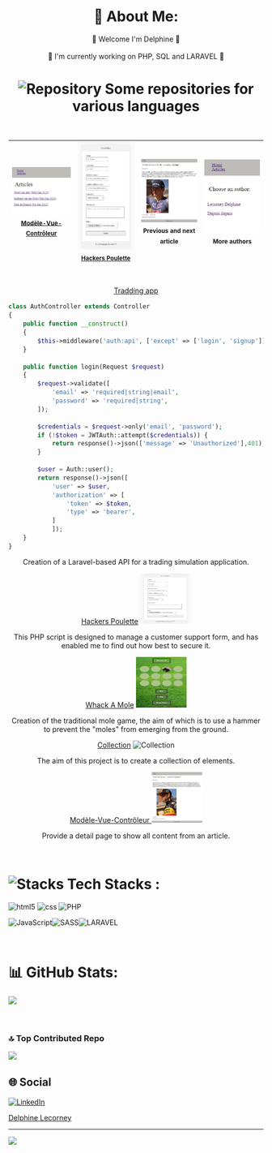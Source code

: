 <div align='center'>
  
# 💫 About Me:

🌱 Welcome I'm Delphine 🌱
<br><br>
🔭 I'm currently working on PHP, SQL and LARAVEL 🔭

# <img src="https://github.com/DelphineLecorney/DelphineLecorney/blob/main/images/git%20repository.png" alt="Repository" height="30" width="30" /> Some repositories for various languages




<br>

| <img src="https://raw.githubusercontent.com/DelphineLecorney/mvc/main/public/pictures/articles.JPG" width="150px;"/><br /><sub><b>[Modèle-Vue-Contrôleur ](https://github.com/DelphineLecorney/mvc/blob/main/README.md)</b></sub> | <img src="https://github.com/DelphineLecorney/hackers-poulette/blob/main/assets/pictures/Form.jpg" width="150px;"/><br /><sub><b>[Hackers Poulette](https://github.com/DelphineLecorney/hackers-poulette)</b></sub> | <img src="https://raw.githubusercontent.com/DelphineLecorney/mvc/main/public/pictures/nextArticle.JPG" width="150px;"/><br /><sub><b>Previous and next article</b></sub> | <img src="https://raw.githubusercontent.com/DelphineLecorney/mvc/main/public/pictures/moreAuthors.JPG" width="150px;"/><br /><sub><b>More authors</b></sub> |
| :---: | :---: | :---: | :---: |



<br>




[Tradding app](https://github.com/DelphineLecorney/TraddingApp)
</div>

```php
class AuthController extends Controller
{
    public function __construct()
    {
        $this->middleware('auth:api', ['except' => ['login', 'signup']]);
    }

    public function login(Request $request)
    {
        $request->validate([
            'email' => 'required|string|email',
            'password' => 'required|string',
        ]);

        $credentials = $request->only('email', 'password');
        if (!$token = JWTAuth::attempt($credentials)) {
            return response()->json(['message' => 'Unauthorized'],401);
        }

        $user = Auth::user();
        return response()->json([
            'user' => $user,
            'authorization' => [
                'token' => $token,
                'type' => 'bearer',
            ]
            ]);
    }
}
```
<div align='center'>
<p>Creation of a Laravel-based API for a trading simulation application. </p>

[Hackers Poulette](https://github.com/DelphineLecorney/hackers-poulette)
<img src="https://github.com/DelphineLecorney/hackers-poulette/blob/main/assets/pictures/Form.jpg" alt="Hackers Poulette" height="100" width="100" />
<p>This PHP script is designed to manage a customer support form, and has enabled me to find out how best to secure it.</p>

[Whack A Mole](https://github.com/DelphineLecorney/Whack-A-Mole)
<img src="https://github.com/DelphineLecorney/Whack-A-Mole/blob/main/assets/pictures/CaptureWahck-A-Mole.jpg" alt="Whack A Mole" height="100" width="100" />
<p>Creation of the traditional mole game, the aim of which is to use a hammer to prevent the "moles" from emerging from the ground.</p> 

[Collection](https://github.com/DelphineLecorney/Collection)
<img src="https://github.com/DelphineLecorney/DelphineLecorney/blob/main/images/Collection.JPG" alt="Collection" height="100" width="100" />
<p>The aim of this project is to create a collection of elements.</p>

[Modèle-Vue-Contrôleur ](https://github.com/DelphineLecorney/mvc/blob/main/README.md)
<img src="https://raw.githubusercontent.com/DelphineLecorney/mvc/main/public/pictures/ArticleSelected.JPG" alt="MVC" height="100" width="100" />
<p>Provide a detail page to show all content from an article.</p>

</div>
<br>

# <img src="https://github.com/DelphineLecorney/DelphineLecorney/blob/main/images/Stacks_Logo.png" alt="Stacks" height="40" width="40" /> Tech Stacks :

<p align='left'>
  

<img src="https://github.com/DelphineLecorney/DelphineLecorney/blob/main/images/html.png" alt="html5" height="60" width="60" /> 

<img src="https://github.com/DelphineLecorney/DelphineLecorney/blob/main/images/CSS3.jpg" alt="css" height="60" width="60" /> 

<img src="https://github.com/DelphineLecorney/DelphineLecorney/blob/main/images/php.jpg" alt="PHP" height="60" width="60" /> 

![JavaScript](https://img.shields.io/badge/javascript-%23323330.svg?style=flat&logo=javascript&logoColor=%23F7DF1E)![SASS](https://img.shields.io/badge/SASS-hotpink.svg?style=flat&logo=SASS&logoColor=white)![LARAVEL](https://github.com/DelphineLecorney/DelphineLecorney/blob/main/images/Laravel.JPG)

<br>

# 📊 GitHub Stats:

![](https://github-readme-streak-stats.herokuapp.com/?user=DelphineLecorney&theme=dark&hide_border=false)

<br>

### 🔝 Top Contributed Repo
![](https://github-contributor-stats.vercel.app/api?username=DelphineLecorney&limit=5&theme=dark&combine_all_yearly_contributions=true)
</p>


## 🌐 Social 
[![LinkedIn](https://img.shields.io/badge/LinkedIn-%230077B6.svg?logo=linkedin&logoColor=white)](https://linkedin.com/in/https://www.linkedin.com/in/delphine-lecorney-539781242/) 

<div class="badge-base LI-profile-badge" data-locale="fr_FR" data-size="medium" data-theme="dark" data-type="VERTICAL" data-vanity="delphine-lecorney" data-version="v1"><a class="badge-base__link LI-simple-link" href="https://be.linkedin.com/in/delphine-lecorney?trk=profile-badge">Delphine Lecorney</a></div>
              
---
[![](https://visitcount.itsvg.in/api?id=DelphineLecorney&icon=0&color=0)](https://visitcount.itsvg.in)
